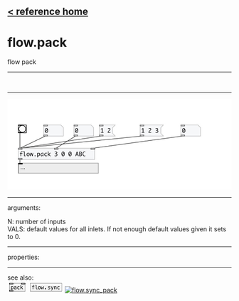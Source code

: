 [< reference home](index.html)
---

# flow.pack


flow pack

---

<br>


---


![example](examples/flow.pack-example.jpg)

---
arguments:

N: number of inputs<br>
VALS: default values for all inlets. If not enough default
            values given it sets to 0.<br>

---
properties:


---
see also:<br>
[![pack](img/object_pack.png)](pack.html)
[![flow.sync](img/object_flow.sync.png)](flow.sync.html)
[![flow.sync_pack](img/object_flow.sync_pack.png)](flow.sync_pack.html)
